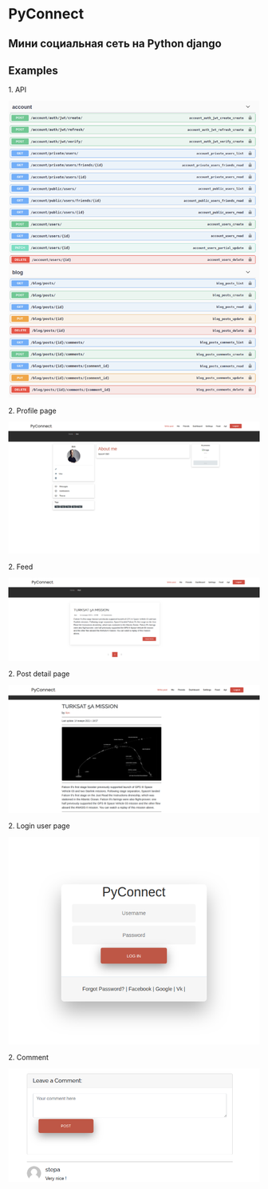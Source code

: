 <h1>PyConnect</h1>

<h2>
Мини социальная сеть на Python django
</h2>

<h2>
Examples
</h2>


<p>1. API </p>
<img src="https://github.com/StepanGavrilov/PyConnect-Test/blob/master/images_preview/API_screen.png">


<p>2. Profile page </p>
<img src="https://github.com/StepanGavrilov/PyConnect-Test/blob/master/images_preview/mypage.png">


<p>2. Feed </p>
<img src="https://github.com/StepanGavrilov/PyConnect-Test/blob/master/images_preview/feed.png">


<p>2. Post detail page </p>
<img src="https://github.com/StepanGavrilov/PyConnect-Test/blob/master/images_preview/detail_post.png">


<p>2. Login user page </p>
<img src="https://github.com/StepanGavrilov/PyConnect-Test/blob/master/images_preview/login.png">


<p>2. Comment </p>
<img src="https://github.com/StepanGavrilov/PyConnect-Test/blob/master/images_preview/comment.png">





